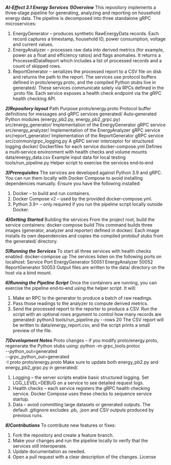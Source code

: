 ***AI‑Effect 3.1 Energy Services***
***1)Overview***
This repository implements a three‑stage pipeline for generating, analyzing and reporting on household energy data. The pipeline is decomposed into three standalone gRPC microservices:
1. EnergyGenerator – produces synthetic RawEnergyData records. Each record captures a timestamp, household ID, power consumption, voltage and current values.
2. EnergyAnalyzer – processes raw data into derived metrics (for example, power as a float and efficiency ratios) and flags anomalies. It returns a ProcessedDataReport which includes a list of processed records and a count of skipped rows.
3. ReportGenerator – serializes the processed report to a CSV file on disk and returns the path to the report. The services use protocol buffers defined in proto/energy.proto, and the compiled Python stubs live in generated/.
These services communicate solely via RPCs defined in the .proto file. Each service exposes a health check endpoint via the gRPC health checking API.

***2)Repository layout***
Path	Purpose
proto/energy.proto	Protocol buffer definitions for messages and gRPC services
generated/	Auto‑generated Python modules (energy_pb2.py, energy_pb2_grpc.py)
src/energy_generator/	Implementation of the EnergyGenerator gRPC service
src/energy_analyzer/	Implementation of the EnergyAnalyzer gRPC service
src/report_generator/	Implementation of the ReportGenerator gRPC service
src/common/grpc_logging.py	A gRPC server interceptor for structured logging
docker/	Dockerfiles for each service
docker-compose.yml	Defines a multi‑service environment with health checks and volume mounts
data/energy_data.csv	Example input data for local testing
tools/run_pipeline.py	Helper script to exercise the services end‑to‑end

***3)Prerequisites***
The services are developed against Python 3.9 and gRPC. You can run them locally with Docker Compose to avoid installing dependencies manually.
Ensure you have the following installed:
1. Docker – to build and run containers.
2. Docker Compose v2 – used by the provided docker-compose.yml.
3. Python 3.9+ – only required if you run the pipeline script locally outside Docker.

***4)Getting Started***
Building the services
From the project root, build the service containers:
docker-compose build
This command builds three images (generator, analyzer and reporter) defined in docker/. Each image installs its own dependencies and copies the compiled protobuf stubs from the generated/ directory.


***5)Running the Services***
To start all three services with health checks enabled:
docker-compose up
The services listen on the following ports on localhost:
Service	Port
EnergyGenerator	50051
EnergyAnalyzer	50052
ReportGenerator	50053
Output files are written to the data/ directory on the host via a bind mount.


***6)Running the Pipeline Script***
Once the containers are running, you can exercise the pipeline end‑to‑end using the helper script. It will:
1.	Make an RPC to the generator to produce a batch of raw readings.
2.	Pass those readings to the analyzer to compute derived metrics.
3.	Send the processed report to the reporter to produce a CSV.
Run the script with an optional rows argument to control how many records are generated:
python3 tools/run_pipeline.py --rows 20
The CSV report will be written to data/energy_report.csv, and the script prints a small preview of the file.


***7)Development Notes***
Proto changes – if you modify proto/energy.proto, regenerate the Python stubs using:
python -m grpc_tools.protoc \
    --python_out=generated \
    --grpc_python_out=generated \
    -I proto proto/energy.proto
Make sure to update both energy_pb2.py and energy_pb2_grpc.py in generated/.
1. Logging – the server scripts enable basic structured logging. Set LOG_LEVEL=DEBUG on a service to see detailed request logs.
2. Health checks – each service registers the gRPC health checking service. Docker Compose uses these checks to sequence service startup.
3. Data – avoid committing large datasets or generated outputs. The default .gitignore excludes .pb, .json and CSV outputs produced by previous runs.

***8)Contributions***
To contribute new features or fixes:
1.	Fork the repository and create a feature branch.
2.	Make your changes and run the pipeline locally to verify that the services still interoperate.
3.	Update documentation as needed.
4.	Open a pull request with a clear description of the changes.
License
